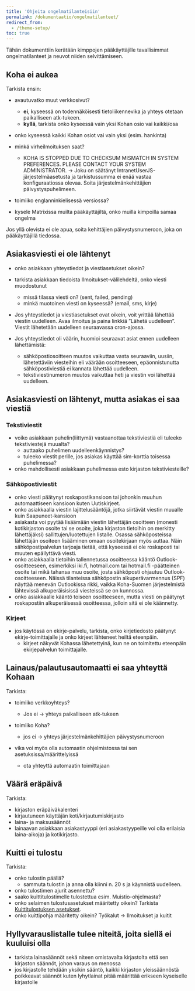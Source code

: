 ```yaml
---
title: 'Ohjeita ongelmatilanteisiin'
permalink: /dokumentaatio/ongelmatilanteet/
redirect_from:
  - /theme-setup/
toc: true
---
```


Tähän dokumenttiin kerätään kimppojen pääkäyttäjille tavallisimmat ongelmatilanteet ja neuvot niiden selvittämiseen.

## Koha ei aukea

Tarkista ensin:
* avautuvatko muut verkkosivut? 
  * **ei**, kyseessä on todennäköisesti tietoliikennevika ja yhteys otetaan paikalliseen atk-tukeen.
  * **kyllä**, tarkista onko kyseessä vain yksi Kohan osio vai kaikki/osa

* onko kyseessä kaikki Kohan osiot vai vain yksi (esim. hankinta)

* minkä virheilmoituksen saat?
  * KOHA IS STOPPED DUE TO CHECKSUM MISMATCH IN SYSTEM PREFERENCES. PLEASE CONTACT YOUR SYSTEM ADMINISTRATOR. -> Joku on säätänyt IntranetUserJS-järjestelmäasetusta ja tarkistussumma ei enää vastaa konfiguraatiossa olevaa. Soita järjestelmänkehittäjien päivystyspuhelimeen.

* toimiiko englanninkielisessä versiossa?

* kysele Matrixissa muilta pääkäyttäjiltä, onko muilla kimpoilla samaa ongelma

Jos yllä olevista ei ole apua, soita kehittäjien päivystysnumeroon, joka on pääkäyttäjillä tiedossa.

## Asiakasviesti ei ole lähtenyt

* onko asiakkaan yhteystiedot ja viestiasetukset oikein?

* tarkista asiakkaan tiedoista Ilmoitukset-välilehdeltä, onko viesti muodostunut
  * missä tilassa viesti on? (sent, failed, pending)
  * minkä muotoinen viesti on kyseessä? (email, sms, kirje)


* Jos yhteystiedot ja viestiasetukset ovat oikein, voit yrittää lähettää viestin uudelleen. Avaa ilmoitus ja paina linkkiä ”Lähetä uudelleen”. Viestit lähetetään uudelleen seuraavassa cron-ajossa.
* Jos yhteystiedot oli väärin, huomioi seuraavat asiat ennen uudelleen lähettämistä:
  * sähköpostiosoitteen muutos vaikuttaa vasta seuraaviin, uusiin, lähetettäviin viesteihin eli väärään osoitteeseen, epäonnistunutta sähköpostiviestiä ei kannata lähettää uudelleen. 
  * tekstiviestinumeron muutos vaikuttaa heti ja viestin voi lähettää uudelleen.

## Asiakasviesti on lähtenyt, mutta asiakas ei saa viestiä

### Tekstiviestit

* voiko asiakkaan puhelin(liittymä) vastaanottaa tekstiviestiä eli tuleeko tekstiviestejä muualta?
  * auttaako puhelimen uudelleenkäynnistys?
  * tuleeko viestit perille, jos asiakas käyttää sim-korttia toisessa puhelimessa?
* onko mahdollisesti asiakkaan puhelimessa esto kirjaston tekstiviesteille?

### Sähköpostiviestit

* onko viesti päätynyt roskapostikansioon tai johonkin muuhun automaattiseen kansioon kuten Uutiskirjeet.
* onko asiakkaalla viestin lajittelusääntöjä, jotka siirtävät viestin muualle kuin Saapuneet-kansioon
* asiakasta voi pyytää lisäämään viestin lähettäjän osoitteen (monesti kotikirjaston osoite tai se osoite, joka kirjaston tietoihin on merkitty lähettäjäksi) sallittujen/luotettujen listalle. Osassa sähköposteissa lähettäjän osoiteen lisääminen omaan osoitekirjaan myös auttaa. Näin sähköpostipalvelun tarjoaja tietää, että kyseessä ei ole roskaposti tai muuten epäilyttävä viesti.
* onko asiakkaalla tietoihin tallennetussa osoitteessa kääntö Outlook-osoitteeseen, esimerkiksi iki.fi, hotmail.com tai hotmail.fi -päätteinen osoite tai mikä tahansa muu osoite, josta sähköposti ohjautuu Outlook-osoitteeseen. Näissä tilanteissa sähköpostin alkuperävarmennus (SPF) näyttää menevän Outlookissa rikki, vaikka Koha-Suomen järjestelmistä lähtevissä alkuperäisisissä viesteissä se on kunnossa. 
* onko asiakkaalle kääntö toiseen osoitteeseen, mutta viesti on päätynyt roskapostiin alkuperäisessä osoitteessa, jolloin sitä ei ole käännetty.

### Kirjeet

* jos käytössä on ekirje-palvelu, tarkista, onko kirjetiedosto päätynyt ekirje-toimittajalle ja onko kirjeet lähteneet heiltä eteenpäin.
  * kirjeet näkyvät Kohassa lähetettyinä, kun ne on toimitettu eteenpäin ekirjepalvelun toimittajalle.

## Lainaus/palautusautomaatti ei saa yhteyttä Kohaan

Tarkista:
* toimiiko verkkoyhteys?
  * Jos ei -> yhteys paikalliseen atk-tukeen
* toimiiko Koha?
  * jos ei -> yhteys järjestelmänkehittäjien päivystysnumeroon

* vika voi myös olla automaatin ohjelmistossa tai sen asetuksissa/määrittelyissä
  * ota yhteyttä automaatin toimittajaan

## Väärä eräpäivä

Tarkista:
* kirjaston eräpäiväkalenteri
* kirjautuneen käyttäjän koti/kirjautumiskirjasto
* laina- ja maksusäännöt
* lainaavan asiakkaan asiakastyyppi (eri asiakastyypeille voi olla erilaisia laina-aikoja) ja kotikirjasto.

## Kuitti ei tulostu

Tarkista:
* onko tulostin päällä?
  * sammuta tulostin ja anna olla kiinni n. 20 s ja käynnistä uudelleen.
* onko tulostimen ajurit asennettu?
* saako kuittitulostimelle tulostettua esim. Muistio-ohjelmasta?
* onko selaimen tulostusasetukset määritetty oikein? Tarkista [Kuittitulostuksen asetukset](https://koha-suomi.fi/dokumentaatio/kuittitulostuksen-asetukset/).
* onko kuittipohja määritetty oikein? Työkalut -> Ilmoitukset ja kuitit

## Hyllyvarauslistalle tulee niteitä, joita siellä ei kuuluisi olla

* tarkista lainasäännöt sekä niteen omistavalta kirjastolta että sen kirjaston säännöt, johon varaus on menossa
* jos kirjastolle tehdään yksikin sääntö, kaikki kirjaston yleissäännöstä poikkeavat säännöt kuten lyhytlainat pitää määrittää erikseen kyseiselle kirjastolle
